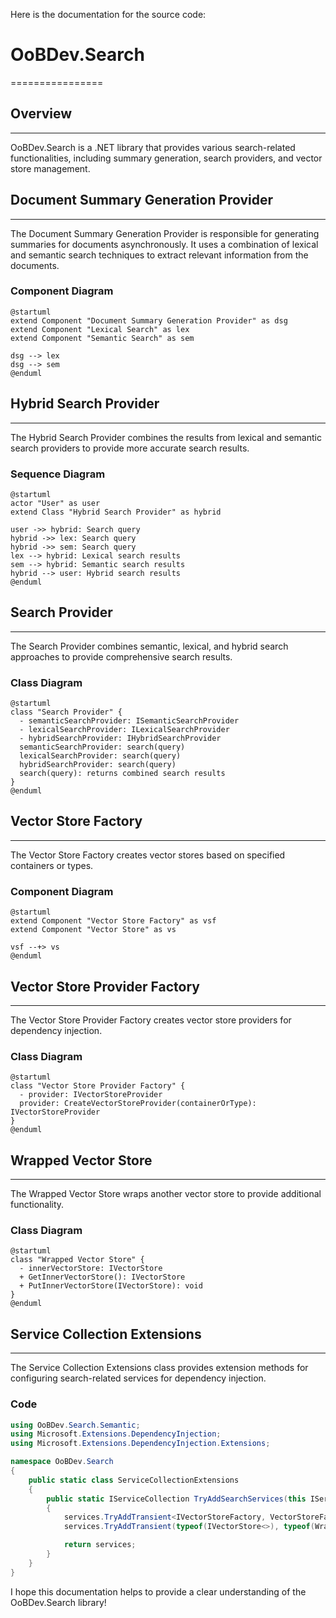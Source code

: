 Here is the documentation for the source code:

# OoBDev.Search
================

## Overview
-----------

OoBDev.Search is a .NET library that provides various search-related functionalities, including summary generation, search providers, and vector store management.

## Document Summary Generation Provider
------------------------------------

The Document Summary Generation Provider is responsible for generating summaries for documents asynchronously. It uses a combination of lexical and semantic search techniques to extract relevant information from the documents.

### Component Diagram
```plantuml
@startuml
extend Component "Document Summary Generation Provider" as dsg
extend Component "Lexical Search" as lex
extend Component "Semantic Search" as sem

dsg --> lex
dsg --> sem
@enduml
```
## Hybrid Search Provider
-------------------------

The Hybrid Search Provider combines the results from lexical and semantic search providers to provide more accurate search results.

### Sequence Diagram
```plantuml
@startuml
actor "User" as user
extend Class "Hybrid Search Provider" as hybrid

user ->> hybrid: Search query
hybrid ->> lex: Search query
hybrid ->> sem: Search query
lex --> hybrid: Lexical search results
sem --> hybrid: Semantic search results
hybrid --> user: Hybrid search results
@enduml
```
## Search Provider
-----------------

The Search Provider combines semantic, lexical, and hybrid search approaches to provide comprehensive search results.

### Class Diagram
```plantuml
@startuml
class "Search Provider" {
  - semanticSearchProvider: ISemanticSearchProvider
  - lexicalSearchProvider: ILexicalSearchProvider
  - hybridSearchProvider: IHybridSearchProvider
  semanticSearchProvider: search(query)
  lexicalSearchProvider: search(query)
  hybridSearchProvider: search(query)
  search(query): returns combined search results
}
@enduml
```
## Vector Store Factory
------------------------

The Vector Store Factory creates vector stores based on specified containers or types.

### Component Diagram
```plantuml
@startuml
extend Component "Vector Store Factory" as vsf
extend Component "Vector Store" as vs

vsf --+> vs
@enduml
```
## Vector Store Provider Factory
--------------------------------

The Vector Store Provider Factory creates vector store providers for dependency injection.

### Class Diagram
```plantuml
@startuml
class "Vector Store Provider Factory" {
  - provider: IVectorStoreProvider
  provider: CreateVectorStoreProvider(containerOrType): IVectorStoreProvider
}
@enduml
```
## Wrapped Vector Store
------------------------

The Wrapped Vector Store wraps another vector store to provide additional functionality.

### Class Diagram
```plantuml
@startuml
class "Wrapped Vector Store" {
  - innerVectorStore: IVectorStore
  + GetInnerVectorStore(): IVectorStore
  + PutInnerVectorStore(IVectorStore): void
}
@enduml
```
## Service Collection Extensions
-----------------------------

The Service Collection Extensions class provides extension methods for configuring search-related services for dependency injection.

### Code
```csharp
using OoBDev.Search.Semantic;
using Microsoft.Extensions.DependencyInjection;
using Microsoft.Extensions.DependencyInjection.Extensions;

namespace OoBDev.Search
{
    public static class ServiceCollectionExtensions
    {
        public static IServiceCollection TryAddSearchServices(this IServiceCollection services)
        {
            services.TryAddTransient<IVectorStoreFactory, VectorStoreFactory>();
            services.TryAddTransient(typeof(IVectorStore<>), typeof(WrappedVectorStore<>));

            return services;
        }
    }
}
```
I hope this documentation helps to provide a clear understanding of the OoBDev.Search library!